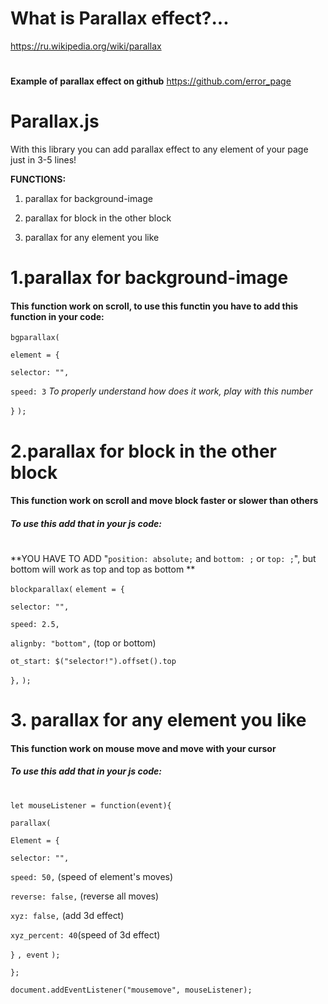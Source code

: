 # What is Parallax effect?...
https://ru.wikipedia.org/wiki/parallax
#
**Example of parallax effect on github** https://github.com/error_page


# Parallax.js
With this library you can add parallax effect to any element of your page just in 3-5 lines!


**FUNCTIONS:**

1. parallax for background-image

2. parallax for block in the other block

3. parallax for any element you like


# 1.parallax for background-image


#### This function work on scroll, to use this functin you have to add this function in your code:


`bgparallax(`

`element = {`

`selector: "",`

`speed: 3` *To properly understand how does it work, play with this number*

`}`
`);`


# 2.parallax for block in the other block

#### This function work on scroll and move block faster or slower than others

##### To use this add that in your js code:

#
#
#
**YOU HAVE TO ADD "`position: absolute;` and `bottom: ;` or `top: ;`", but bottom will work as top and top as bottom
**

`blockparallax(`
`element = {`

`selector: "",`

`speed: 2.5,`

`alignby: "bottom",` (top or bottom)
	
`ot_start: $("selector!").offset().top`
	
`},`
`);`


# 3. parallax for any element you like


#### This function work on mouse move and move with your cursor

##### To use this add that in your js code:

#

#

#

`let mouseListener = function(event){`

`parallax(`

`Element = {`

`selector: "",`

`speed: 50,` (speed of element's moves)

`reverse: false,` (reverse all moves)

`xyz: false,` (add 3d effect)

`xyz_percent: 40`(speed of 3d effect)

`}`
`, event`
`);`

`};`

`document.addEventListener("mousemove", mouseListener);`

